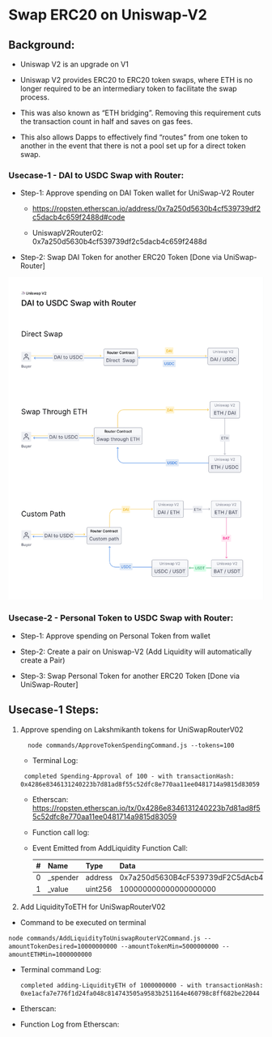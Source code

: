 # Swap ERC20 on Uniswap-V2

## Background:

- Uniswap V2 is an upgrade on V1

- Uniswap V2 provides ERC20 to ERC20 token swaps, where ETH is no longer required
  to be an intermediary token to facilitate the swap process.

- This was also known as “ETH bridging”.
  Removing this requirement cuts the transaction count in half and saves on gas fees.

- This also allows Dapps to effectively find “routes” from one token to another
   in the event that there is not a pool set up for a direct token swap.
 

### Usecase-1 - DAI to USDC Swap with Router:

 - Step-1: Approve spending on DAI Token wallet for UniSwap-V2 Router

   - https://ropsten.etherscan.io/address/0x7a250d5630b4cf539739df2c5dacb4c659f2488d#code

   - UniswapV2Router02: 0x7a250d5630b4cf539739df2c5dacb4c659f2488d

 - Step-2: Swap DAI Token for another ERC20 Token [Done via UniSwap-Router]

 ![DAI to USDC Swap with Router](./images/v2_swaps.png)

### Usecase-2 - Personal Token to USDC Swap with Router:

 - Step-1: Approve spending on Personal Token from wallet

 - Step-2: Create a pair on Uniswap-V2 (Add Liquidity will automatically create a Pair)

 - Step-3: Swap Personal Token for another ERC20 Token [Done via UniSwap-Router]


## Usecase-1 Steps:

1. Approve spending on Lakshmikanth tokens for UniSwapRouterV02

   ```shell
     node commands/ApproveTokenSpendingCommand.js --tokens=100
   ```

   - Terminal Log:

   ```
    completed Spending-Approval of 100 - with transactionHash: 0x4286e8346131240223b7d81ad8f55c52dfc8e770aa11ee0481714a9815d83059
   ```

   - Etherscan: https://ropsten.etherscan.io/tx/0x4286e8346131240223b7d81ad8f55c52dfc8e770aa11ee0481714a9815d83059

   - Function call log:

    - Event Emitted from AddLiquidity Function Call:

      |#|	Name |	Type |	Data|
      | --- | --- |--- |--- |
      |0|	_spender|	address| 0x7a250d5630B4cF539739dF2C5dAcb4c659F2488D |
      |1|	_value   |	uint256| 100000000000000000000|


2. Add LiquidityToETH for UniSwapRouterV02

 - Command to be executed on terminal

  ```shell
  node commands/AddLiquidityToUniswapRouterV2Command.js --amountTokenDesired=10000000000 --amountTokenMin=5000000000 --amountETHMin=1000000000
  ```

- Terminal command Log:

  ```
  completed adding-LiquidityETH of 1000000000 - with transactionHash: 0xe1acfa7e776f1d24fa048c814743505a9583b251164e460798c8ff682be22044
  ```

 - Etherscan:

 - Function Log from Etherscan:
 
  